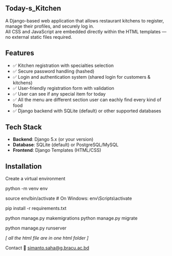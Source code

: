 ## Today-s_Kitchen

A Django-based web application that allows restaurant kitchens to register, manage their profiles, and securely log in.  
All CSS and JavaScript are embedded directly within the HTML templates — no external static files required.

## Features

- ✅ Kitchen registration with specialties selection
- ✅ Secure password handling (hashed)
- ✅ Login and authentication system (shared login for customers & kitchens)
- ✅ User-friendly registration form with validation
- ✅ User can see if any special item for today
- ✅ All the menu are different section user can eachly find every kind of food  
- ✅ Django backend with SQLite (default) or other supported databases

## Tech Stack

- **Backend**: Django 5.x (or your version)
- **Database**: SQLite (default) or PostgreSQL/MySQL
- **Frontend**: Django Templates (HTML/CSS)

## Installation
Create a virtual environment

python -m venv env

source env/bin/activate   # On Windows: env\Scripts\activate

pip install -r requirements.txt

python manage.py makemigrations
python manage.py migrate

python manage.py runserver

*[ all the html file are in one html folder ]*

Contact
📧 simanto.saha@g.bracu.ac.bd
